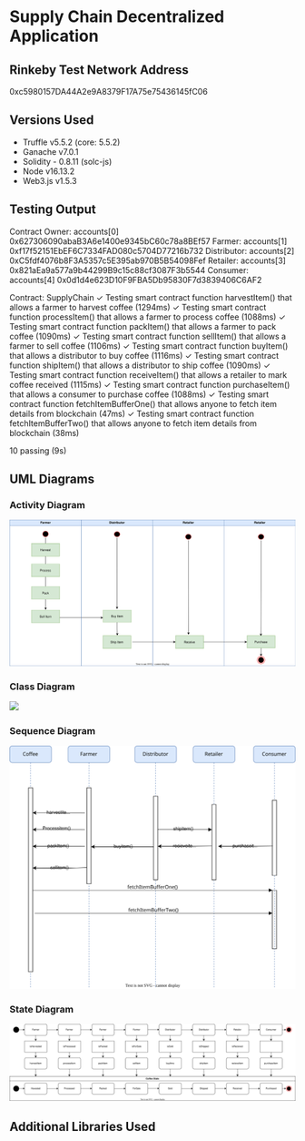 # Supply Chain Decentralized Application 




## Rinkeby Test Network Address

0xc5980157DA44A2e9A8379F17A75e75436145fC06

## Versions Used 

* Truffle v5.5.2 (core: 5.5.2)
* Ganache v7.0.1
* Solidity - 0.8.11 (solc-js)
* Node v16.13.2
* Web3.js v1.5.3

## Testing Output

Contract Owner: accounts[0]  0x627306090abaB3A6e1400e9345bC60c78a8BEf57
Farmer: accounts[1]  0xf17f52151EbEF6C7334FAD080c5704D77216b732
Distributor: accounts[2]  0xC5fdf4076b8F3A5357c5E395ab970B5B54098Fef
Retailer: accounts[3]  0x821aEa9a577a9b44299B9c15c88cf3087F3b5544
Consumer: accounts[4]  0x0d1d4e623D10F9FBA5Db95830F7d3839406C6AF2


  Contract: SupplyChain
    ✓ Testing smart contract function harvestItem() that allows a farmer to harvest coffee (1294ms)
    ✓ Testing smart contract function processItem() that allows a farmer to process coffee (1088ms)
    ✓ Testing smart contract function packItem() that allows a farmer to pack coffee (1090ms)
    ✓ Testing smart contract function sellItem() that allows a farmer to sell coffee (1106ms)
    ✓ Testing smart contract function buyItem() that allows a distributor to buy coffee (1116ms)
    ✓ Testing smart contract function shipItem() that allows a distributor to ship coffee (1090ms)
    ✓ Testing smart contract function receiveItem() that allows a retailer to mark coffee received (1115ms)
    ✓ Testing smart contract function purchaseItem() that allows a consumer to purchase coffee (1088ms)
    ✓ Testing smart contract function fetchItemBufferOne() that allows anyone to fetch item details from blockchain (47ms)
    ✓ Testing smart contract function fetchItemBufferTwo() that allows anyone to fetch item details from blockchain (38ms)


  10 passing (9s)


  ## UML Diagrams 
  
  ### Activity Diagram
  
  
  ![](images/ActivityDiagram.svg)
  
  ### Class Diagram
  
  
  ![](images/ClassDiagram.svg)
  
  
  ### Sequence Diagram
  
    
  ![](images/sequenceDiagram.svg)
      
   ### State Diagram
   
    
  ![](images/stateDiagram.svg)



  ## Additional Libraries Used



